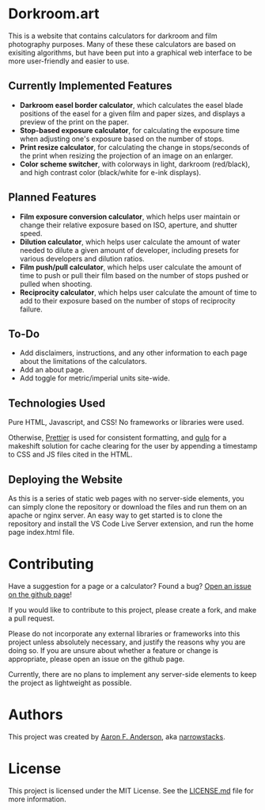 # Dorkroom.art

This is a website that contains calculators for darkroom and film photography purposes. Many of these these calculators are based on exisiting algorithms, but have been put into a graphical web interface to be more user-friendly and easier to use.

## Currently Implemented Features

- **Darkroom easel border calculator**, which calculates the easel blade positions of the easel for a given film and paper sizes, and displays a preview of the print on the paper.
- **Stop-based exposure calculator**, for calculating the exposure time when adjusting one's exposure based on the number of stops.
- **Print resize calculator**, for calculating the change in stops/seconds of the print when resizing the projection of an image on an enlarger.
- **Color scheme switcher**, with colorways in light, darkroom (red/black), and high contrast color (black/white for e-ink displays).

## Planned Features

- **Film exposure conversion calculator**, which helps user maintain or change their relative exposure based on ISO, aperture, and shutter speed.
- **Dilution calculator**, which helps user calculate the amount of water needed to dilute a given amount of developer, including presets for various developers and dilution ratios.
- **Film push/pull calculator**, which helps user calculate the amount of time to push or pull their film based on the number of stops pushed or pulled when shooting.
- **Reciprocity calculator**, which helps user calculate the amount of time to add to their exposure based on the number of stops of reciprocity failure.

## To-Do

- Add disclaimers, instructions, and any other information to each page about the limitations of the calculators.
- Add an about page.
- Add toggle for metric/imperial units site-wide.

## Technologies Used

Pure HTML, Javascript, and CSS! No frameworks or libraries were used.

Otherwise, [Prettier](https://marketplace.visualstudio.com/items?itemName=esbenp.prettier-vscode) is used for consistent formatting, and [gulp](https://gulpjs.com/) for a makeshift solution for cache clearing for the user by appending a timestamp to CSS and JS files cited in the HTML.

## Deploying the Website

As this is a series of static web pages with no server-side elements, you can simply clone the repository or download the files and run them on an apache or nginx server. An easy way to get started is to clone the repository and install the VS Code Live Server extension, and run the home page index.html file.

# Contributing

Have a suggestion for a page or a calculator? Found a bug? [Open an issue on the github page](https://github.com/narrowstacks/dorkroom.art/issues)!

If you would like to contribute to this project, please create a fork, and make a pull request.

Please do not incorporate any external libraries or frameworks into this project unless absolutely necessary, and justify the reasons why you are doing so. If you are unsure about whether a feature or change is appropriate, please open an issue on the github page.

Currently, there are no plans to implement any server-side elements to keep the project as lightweight as possible.

# Authors

This project was created by [Aaron F. Anderson](https://www.affords.art/), aka [narrowstacks](https://github.com/narrowstacks).

# License

This project is licensed under the MIT License. See the [LICENSE.md](/LICENSE.md) file for more information.
